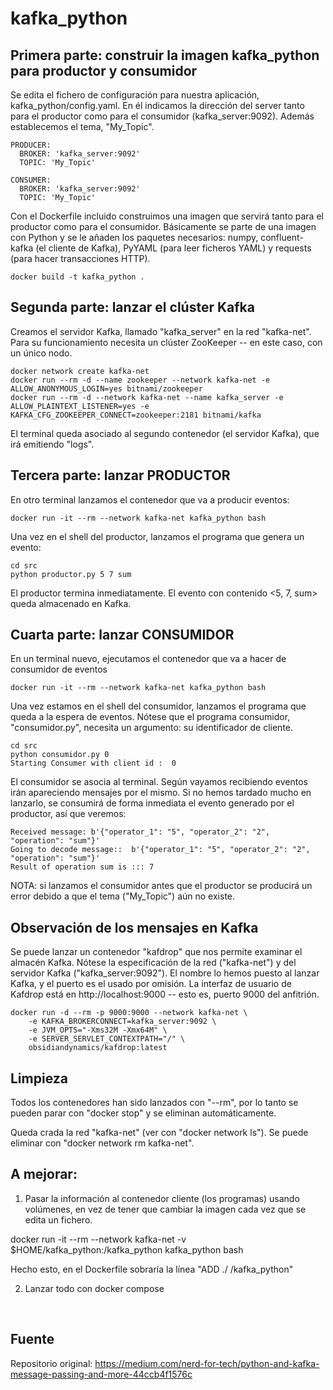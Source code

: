 # kafka_python
## Primera parte: construir la imagen kafka_python para productor y consumidor

Se edita el fichero de configuración para nuestra aplicación, kafka_python/config.yaml. En él indicamos la dirección del server tanto para el productor como para el consumidor (kafka_server:9092). Además establecemos el tema, "My_Topic". 
```shell
PRODUCER:
  BROKER: 'kafka_server:9092'
  TOPIC: 'My_Topic'

CONSUMER:
  BROKER: 'kafka_server:9092'
  TOPIC: 'My_Topic'
``` 

Con el Dockerfile incluido construimos una imagen que servirá tanto para el productor como para el consumidor. Básicamente se parte de una imagen con Python y se le añaden los paquetes necesarios: numpy, confluent-kafka (el cliente de Kafka), PyYAML (para leer ficheros YAML) y requests (para hacer transacciones HTTP).

```shell
docker build -t kafka_python .
```

## Segunda parte: lanzar el clúster Kafka 
Creamos el servidor Kafka, llamado "kafka_server" en la red "kafka-net". Para su funcionamiento necesita un clúster ZooKeeper -- en este caso, con un único nodo.

```shell
docker network create kafka-net
docker run --rm -d --name zookeeper --network kafka-net -e ALLOW_ANONYMOUS_LOGIN=yes bitnami/zookeeper
docker run --rm -d --network kafka-net --name kafka_server -e ALLOW_PLAINTEXT_LISTENER=yes -e KAFKA_CFG_ZOOKEEPER_CONNECT=zookeeper:2181 bitnami/kafka
```
El terminal queda asociado al segundo contenedor (el servidor Kafka), que irá emitiendo "logs". 

## Tercera parte: lanzar PRODUCTOR
En otro terminal lanzamos el contenedor que va a producir eventos:

```shell
docker run -it --rm --network kafka-net kafka_python bash
```
Una vez en el shell del productor, lanzamos el programa que genera un evento:

```shell
cd src
python productor.py 5 7 sum
```
El productor termina inmediatamente. El evento con contenido <5, 7, sum> queda almacenado en Kafka.

## Cuarta parte: lanzar CONSUMIDOR
En un terminal nuevo, ejecutamos el contenedor que va a hacer de consumidor de eventos 

```shell
docker run -it --rm --network kafka-net kafka_python bash
```
Una vez estamos en el shell del consumidor, lanzamos el programa que queda a la espera de eventos. Nótese que el programa consumidor, "consumidor.py", necesita un argumento: su identificador de cliente. 

```shell
cd src
python consumidor.py 0
Starting Consumer with client id :  0
```
El consumidor se asocia al terminal. Según vayamos recibiendo eventos irán apareciendo mensajes por el mismo. Si no hemos tardado mucho en lanzarlo, se consumirá de forma inmediata el evento generado por el productor, así que veremos:

```shell
Received message: b'{"operator_1": "5", "operator_2": "2", "operation": "sum"}'
Going to decode message::  b'{"operator_1": "5", "operator_2": "2", "operation": "sum"}'
Result of operation sum is ::: 7
```
NOTA: si lanzamos el consumidor antes que el productor se producirá un error debido a que el tema ("My_Topic") aún no existe. 

## Observación de los mensajes en Kafka
Se puede lanzar un contenedor "kafdrop" que nos permite examinar el almacén Kafka. Nótese la especificación de la red ("kafka-net") y del servidor Kafka ("kafka_server:9092"). El nombre lo hemos puesto al lanzar Kafka, y el puerto es el usado por omisión. La interfaz de usuario de Kafdrop está en http://localhost:9000 -- esto es, puerto 9000 del anfitrión. 

```shell
docker run -d --rm -p 9000:9000 --network kafka-net \
    -e KAFKA_BROKERCONNECT=kafka_server:9092 \
    -e JVM_OPTS="-Xms32M -Xmx64M" \
    -e SERVER_SERVLET_CONTEXTPATH="/" \
    obsidiandynamics/kafdrop:latest
```
## Limpieza
Todos los contenedores han sido lanzados con "--rm", por lo tanto se pueden parar con "docker stop" y se eliminan automáticamente. 

Queda crada la red "kafka-net" (ver con "docker network ls"). Se puede eliminar con "docker network rm kafka-net". 

## A mejorar:

1. Pasar la información al contenedor cliente (los programas) usando volúmenes, en vez de tener que cambiar la imagen cada vez que se edita un fichero.  

docker run -it --rm --network kafka-net -v $HOME/kafka_python:/kafka_python kafka_python bash

Hecho esto, en el Dockerfile sobraría la línea "ADD ./ /kafka_python"

2. Lanzar todo con docker compose


 
## Fuente
Repositorio original: https://medium.com/nerd-for-tech/python-and-kafka-message-passing-and-more-44ccb4f1576c 


